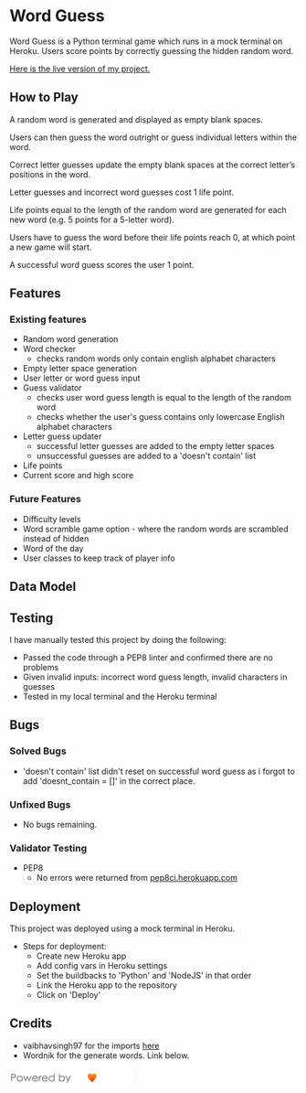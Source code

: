 # Word Guess

Word Guess is a Python terminal game which runs in a mock terminal on Heroku. Users score points by correctly guessing the hidden random word. 

[Here is the live version of my project.](https://mwbark-word-guess-07e0e1567ada.herokuapp.com/)

## How to Play

A random word is generated and displayed as empty blank spaces.

Users can then guess the word outright or guess individual letters within the word.

Correct letter guesses update the empty blank spaces at the correct letter’s positions in the word.

Letter guesses and incorrect word guesses cost 1 life point.

Life points equal to the length of the random word are generated for each new word (e.g. 5 points for a 5-letter word).

Users have to guess the word before their life points reach 0, at which point a new game will start.

A successful word guess scores the user 1 point. 

## Features

### Existing features

- Random word generation
- Word checker
  - checks random words only contain english alphabet characters
- Empty letter space generation
- User letter or word guess input
- Guess validator
  - checks user word guess length is equal to the length of the random word
  - checks whether the user's guess contains only lowercase English alphabet characters
- Letter guess updater
  - successful letter guesses are added to the empty letter spaces
  - unsuccessful guesses are added to a 'doesn't contain' list
- Life points
- Current score and high score

### Future Features

- Difficulty levels
- Word scramble game option - where the random words are scrambled instead of hidden
- Word of the day 
- User classes to keep track of player info

## Data Model

## Testing

I have manually tested this project by doing the following:

-  Passed the code through a PEP8 linter and confirmed there are no problems
-  Given invalid inputs: incorrect word guess length, invalid characters in guesses
-  Tested in my local terminal and the Heroku terminal

## Bugs

### Solved Bugs

- 'doesn't contain' list didn't reset on successful word guess as i forgot to add 'doesnt_contain = []' in the correct place.

### Unfixed Bugs

- No bugs remaining.

### Validator Testing

- PEP8
  - No errors were returned from [pep8ci.herokuapp.com](https://pep8ci.herokuapp.com/)

## Deployment

This project was deployed using a mock terminal in Heroku.

- Steps for deployment:
  - Create new Heroku app
  - Add config vars in Heroku settings
  - Set the buildbacks to 'Python' and 'NodeJS' in that order
  - Link the Heroku app to the repository
  - Click on 'Deploy'

## Credits

-  vaibhavsingh97 for the imports [here]()
-  Wordnik for the generate words. Link below.

[<img src="assets/images/wordnik_badge_b1.png">](https://wordnik.com/)
